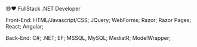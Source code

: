 :sunglasses::heart: FullStack .NET Developer

Front-End: HTML/Javascript/CSS; JQuery; WebForms; Razor; Razor Pages; React; Angular;

Back-End: C#; .NET; EF; MSSQL, MySQL; MediatR; ModelWrapper;
